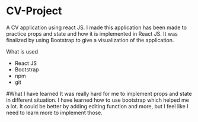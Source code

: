 # CV-Project

A CV application using react JS.
I made this application has been made to practice props and state and how it is implemented in React JS.
It was finalized by using Bootstrap to give a visualization of the application.

What is used
- React JS
- Bootstrap
- npm
- git


#What I have learned
It was really hard for me to implement props and state in different situation. I have learned how to use bootstrap which helped me a lot. It could be better by adding editing function and more, but I feel like I need to learn more to implement those.
